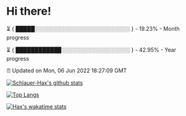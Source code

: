 # Hi there!

⏳ { █████░░░░░░░░░░░░░░░░░░░░░░░░░ } - 19.23% - Month progress

⏳ { ████████████░░░░░░░░░░░░░░░░░░ } - 42.95% - Year progress

⏰ Updated on Mon, 06 Jun 2022 18:27:09 GMT


[![Schlauer-Hax's github stats](https://github-readme-stats.vercel.app/api?username=Schlauer-Hax&show_icons=true&theme=dark&count_private=true)](https://github.com/Schlauer-Hax)


[![Top Langs](https://github-readme-stats.vercel.app/api/top-langs/?username=Schlauer-Hax&layout=compact&theme=dark)](https://github.com/Schlauer-Hax?tab=repositories)


[![Hax's wakatime stats](https://github-readme-stats.vercel.app/api/wakatime?username=Hax&theme=dark)](https://wakatime.com/@Hax)

